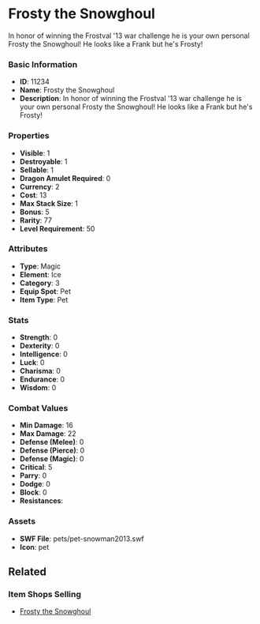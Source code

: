 # Frosty the Snowghoul

In honor of winning the Frostval '13 war challenge he is your own personal Frosty the Snowghoul! He looks like a Frank but he's Frosty!

### Basic Information

- **ID**: 11234
- **Name**: Frosty the Snowghoul
- **Description**: In honor of winning the Frostval &#039;13 war challenge he is your own personal Frosty the Snowghoul! He looks like a Frank but he&#039;s Frosty!

### Properties

- **Visible**: 1
- **Destroyable**: 1
- **Sellable**: 1
- **Dragon Amulet Required**: 0
- **Currency**: 2
- **Cost**: 13
- **Max Stack Size**: 1
- **Bonus**: 5
- **Rarity**: 77
- **Level Requirement**: 50

### Attributes

- **Type**: Magic
- **Element**: Ice
- **Category**: 3
- **Equip Spot**: Pet
- **Item Type**: Pet

### Stats

- **Strength**: 0
- **Dexterity**: 0
- **Intelligence**: 0
- **Luck**: 0
- **Charisma**: 0
- **Endurance**: 0
- **Wisdom**: 0

### Combat Values

- **Min Damage**: 16
- **Max Damage**: 22
- **Defense (Melee)**: 0
- **Defense (Pierce)**: 0
- **Defense (Magic)**: 0
- **Critical**: 5
- **Parry**: 0
- **Dodge**: 0
- **Block**: 0
- **Resistances**: 

### Assets

- **SWF File**: pets/pet-snowman2013.swf
- **Icon**: pet

## Related

### Item Shops Selling

- [Frosty the Snowghoul](../item-shops/391-frosty-the-snowghoul.md)

